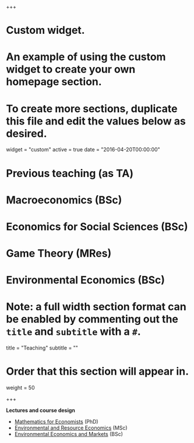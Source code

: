 +++
# Custom widget.
# An example of using the custom widget to create your own homepage section.
# To create more sections, duplicate this file and edit the values below as desired.
widget = "custom"
active = true
date = "2016-04-20T00:00:00"

# **Previous teaching (as TA)**
# Macroeconomics (BSc)
# Economics for Social Sciences (BSc)
# Game Theory (MRes) 
# Environmental Economics (BSc)

# Note: a full width section format can be enabled by commenting out the `title` and `subtitle` with a `#`.
title = "Teaching"
subtitle = ""

# Order that this section will appear in.
weight = 50

+++

**Lectures and course design**

- [Mathematics for Economists](http://cgde.wifa.uni-leipzig.de/3455-2/) (PhD)
- [Environmental and Resource Economics](https://www.slu.se/en/education/programmes-courses/course/NA0168/20110.2021/Management-of-Biological-Resources/) (MSc)
- [Environmental Economics and Markets](https://www.nhh.no/en/courses/environmental-economics-and-markets/) (BSc)



